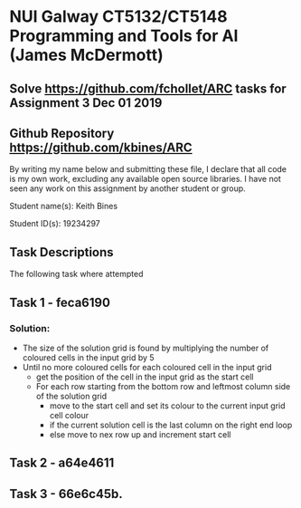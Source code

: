 # NUI Galway CT5132/CT5148 Programming and Tools for AI (James McDermott)
## Solve <https://github.com/fchollet/ARC> tasks for Assignment 3 Dec 01 2019
## Github Repository <https://github.com/kbines/ARC>
By writing my name below and submitting these file, I declare that all code is my own work,
excluding any available open source libraries. 
I have not seen any work on this assignment by another student or group.

Student name(s): Keith Bines

Student ID(s): 19234297

## Task Descriptions
The following task where attempted

## Task 1 - feca6190
### Solution:
* The size of the solution grid is found by multiplying the number of coloured cells in the input grid by 5
* Until no more coloured cells for each coloured cell in the input grid 
    * get the position of the cell in the input grid as the start cell
    * For each row starting from the bottom row and leftmost column side of the solution grid 
        * move to the start cell and set its colour to the current input grid cell colour
        * if the current solution cell is the last column on the right end loop 
        * else move to nex row up and increment start cell

## Task 2 - a64e4611

## Task 3 - 66e6c45b.

